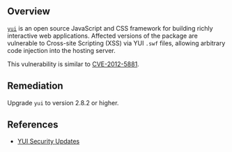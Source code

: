 ## Overview
[`yui`](https://www.npmjs.com/package/yui) is an open source JavaScript and CSS framework for building richly interactive web applications.
Affected versions of the package are vulnerable to Cross-site Scripting (XSS) via YUI `.swf` files, allowing arbitrary code injection into the hosting server.

This vulnerability is similar to [CVE-2012-5881](https://snyk.io/vuln/npm:yui:20121030).

## Remediation
Upgrade `yui` to version 2.8.2 or higher.

## References
- [YUI Security Updates](http://yuiblog.com/blog/2010/10/25/yui-2-8-2-security-update/)
